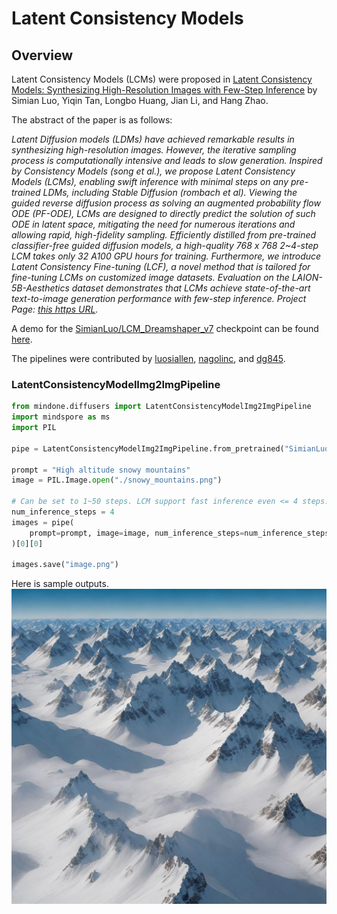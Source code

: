 # Latent Consistency Models

## Overview

Latent Consistency Models (LCMs) were proposed in [Latent Consistency Models: Synthesizing High-Resolution Images with Few-Step Inference](https://huggingface.co/papers/2310.04378) by Simian Luo, Yiqin Tan, Longbo Huang, Jian Li, and Hang Zhao.

The abstract of the paper is as follows:

*Latent Diffusion models (LDMs) have achieved remarkable results in synthesizing high-resolution images. However, the iterative sampling process is computationally intensive and leads to slow generation. Inspired by Consistency Models (song et al.), we propose Latent Consistency Models (LCMs), enabling swift inference with minimal steps on any pre-trained LDMs, including Stable Diffusion (rombach et al). Viewing the guided reverse diffusion process as solving an augmented probability flow ODE (PF-ODE), LCMs are designed to directly predict the solution of such ODE in latent space, mitigating the need for numerous iterations and allowing rapid, high-fidelity sampling. Efficiently distilled from pre-trained classifier-free guided diffusion models, a high-quality 768 x 768 2~4-step LCM takes only 32 A100 GPU hours for training. Furthermore, we introduce Latent Consistency Fine-tuning (LCF), a novel method that is tailored for fine-tuning LCMs on customized image datasets. Evaluation on the LAION-5B-Aesthetics dataset demonstrates that LCMs achieve state-of-the-art text-to-image generation performance with few-step inference. Project Page: [this https URL](https://latent-consistency-models.github.io/).*

A demo for the [SimianLuo/LCM_Dreamshaper_v7](https://huggingface.co/SimianLuo/LCM_Dreamshaper_v7) checkpoint can be found [here](https://huggingface.co/spaces/SimianLuo/Latent_Consistency_Model).

The pipelines were contributed by [luosiallen](https://luosiallen.github.io/), [nagolinc](https://github.com/nagolinc), and [dg845](https://github.com/dg845).

### LatentConsistencyModelImg2ImgPipeline

```python
from mindone.diffusers import LatentConsistencyModelImg2ImgPipeline
import mindspore as ms
import PIL

pipe = LatentConsistencyModelImg2ImgPipeline.from_pretrained("SimianLuo/LCM_Dreamshaper_v7", mindspore_dtype=ms.float32)

prompt = "High altitude snowy mountains"
image = PIL.Image.open("./snowy_mountains.png")

# Can be set to 1~50 steps. LCM support fast inference even <= 4 steps. Recommend: 1~8 steps.
num_inference_steps = 4
images = pipe(
    prompt=prompt, image=image, num_inference_steps=num_inference_steps, guidance_scale=8.0
)[0][0]

images.save("image.png")
```

Here is sample outputs.
<img src=./images/snowy_mountains.jpg>